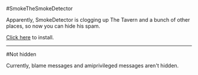 #SmokeTheSmokeDetector

Apparently, SmokeDetector is clogging up The Tavern and a bunch of other places, so now you can hide his spam.

[Click here](https://github.com/The-Quill/SmokeTheSmokeDetector/raw/master/SmokeTheSmokeDetector.user.js) to install.

---
#Not hidden

Currently, blame messages and amiprivileged messages aren't hidden.
